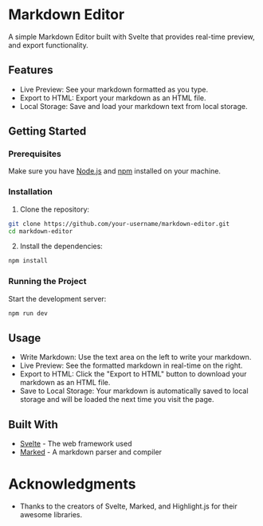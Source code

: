 # Markdown Editor

A simple Markdown Editor built with Svelte that provides real-time preview, and export functionality.

## Features

- Live Preview: See your markdown formatted as you type.
- Export to HTML: Export your markdown as an HTML file.
- Local Storage: Save and load your markdown text from local storage.

## Getting Started

### Prerequisites

Make sure you have [Node.js](https://nodejs.org/en) and [npm](https://www.npmjs.com/) installed on your machine.

### Installation

1. Clone the repository:

```bash
git clone https://github.com/your-username/markdown-editor.git
cd markdown-editor
```

2. Install the dependencies:

```bash
npm install

```

### Running the Project

Start the development server:

```bash
npm run dev
```

## Usage

- Write Markdown: Use the text area on the left to write your markdown.
- Live Preview: See the formatted markdown in real-time on the right.
- Export to HTML: Click the "Export to HTML" button to download your markdown as an HTML file.
- Save to Local Storage: Your markdown is automatically saved to local storage and will be loaded the next time you visit the page.

## Built With

- [Svelte](https://svelte.dev/) - The web framework used
- [Marked](https://github.com/markedjs/marked) - A markdown parser and compiler

# Acknowledgments

- Thanks to the creators of Svelte, Marked, and Highlight.js for their awesome libraries.
